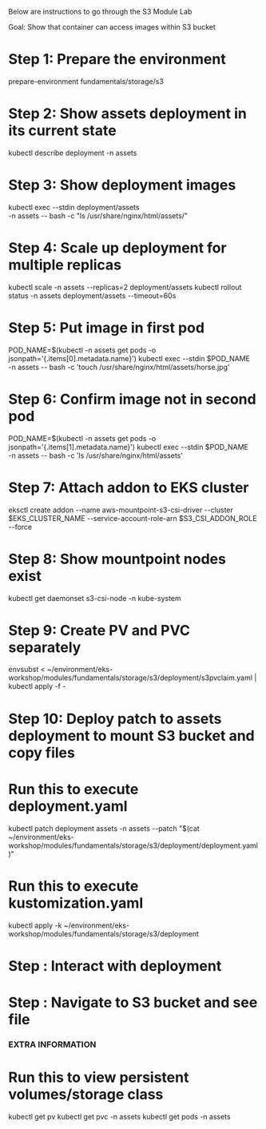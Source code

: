 Below are instructions to go through the S3 Module Lab

Goal: Show that container can access images within S3 bucket



# Step 1: Prepare the environment

prepare-environment fundamentals/storage/s3

# Step 2: Show assets deployment in its current state

kubectl describe deployment -n assets

# Step 3: Show deployment images

kubectl exec --stdin deployment/assets \
 -n assets -- bash -c "ls /usr/share/nginx/html/assets/"

# Step 4: Scale up deployment for multiple replicas

kubectl scale -n assets --replicas=2 deployment/assets
kubectl rollout status -n assets deployment/assets --timeout=60s

# Step 5: Put image in first pod

POD_NAME=$(kubectl -n assets get pods -o jsonpath='{.items[0].metadata.name}')
kubectl exec --stdin $POD_NAME \
 -n assets -- bash -c 'touch /usr/share/nginx/html/assets/horse.jpg'

# Step 6: Confirm image not in second pod

POD_NAME=$(kubectl -n assets get pods -o jsonpath='{.items[1].metadata.name}')
kubectl exec --stdin $POD_NAME \
 -n assets -- bash -c 'ls /usr/share/nginx/html/assets'

# Step 7: Attach addon to EKS cluster

eksctl create addon --name aws-mountpoint-s3-csi-driver --cluster $EKS_CLUSTER_NAME --service-account-role-arn $S3_CSI_ADDON_ROLE --force

# Step 8: Show mountpoint nodes exist

kubectl get daemonset s3-csi-node -n kube-system

# Step 9: Create PV and PVC separately

envsubst < ~/environment/eks-workshop/modules/fundamentals/storage/s3/deployment/s3pvclaim.yaml | kubectl apply -f -

# Step 10: Deploy patch to assets deployment to mount S3 bucket and copy files

# Run this to execute deployment.yaml

kubectl patch deployment assets -n assets --patch "$(cat ~/environment/eks-workshop/modules/fundamentals/storage/s3/deployment/deployment.yaml)"

# Run this to execute kustomization.yaml

kubectl apply -k ~/environment/eks-workshop/modules/fundamentals/storage/s3/deployment

# Step : Interact with deployment

# Step : Navigate to S3 bucket and see file

### EXTRA INFORMATION

# Run this to view persistent volumes/storage class

kubectl get pv
kubectl get pvc -n assets
kubectl get pods -n assets
